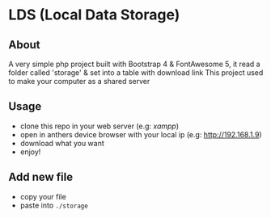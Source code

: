 # LDS (Local Data Storage)

## About
A very simple php project built with Bootstrap 4 & FontAwesome 5, it read a folder called 'storage' & set into a table with download link
This project used to make your computer as a shared server

## Usage
+ clone this repo in your web server (e.g: *xampp*)
+ open in anthers device browser with your local ip (e.g: http://192.168.1.9)
+ download what you want
+ enjoy!
  
## Add new file
+ copy your file
+ paste into `./storage`